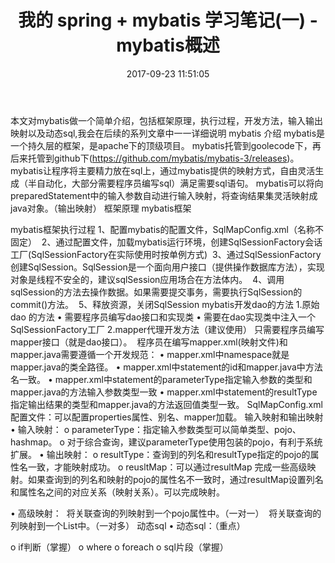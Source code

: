 ﻿---
title: 我的 spring + mybatis 学习笔记(一) -mybatis概述
date: 2017-09-23 11:51:05
tags:
---


本文对mybatis做一个简单介绍，包括框架原理，执行过程，开发方法，输入输出映射以及动态sql,我会在后续的系列文章中一一详细说明
mybatis 介绍
mybatis是一个持久层的框架，是apache下的顶级项目。
mybatis托管到goolecode下，再后来托管到github下(https://github.com/mybatis/mybatis-3/releases)。
mybatis让程序将主要精力放在sql上，通过mybatis提供的映射方式，自由灵活生成（半自动化，大部分需要程序员编写sql）满足需要sql语句。
mybatis可以将向 preparedStatement中的输入参数自动进行输入映射，将查询结果集灵活映射成java对象。（输出映射）
框架原理
mybatis框架

mybatis框架执行过程
1、配置mybatis的配置文件，SqlMapConfig.xml（名称不固定） 
2、通过配置文件，加载mybatis运行环境，创建SqlSessionFactory会话工厂(SqlSessionFactory在实际使用时按单例方式) 
3、通过SqlSessionFactory创建SqlSession。SqlSession是一个面向用户接口（提供操作数据库方法），实现对象是线程不安全的，建议sqlSession应用场合在方法体内。 
4、调用sqlSession的方法去操作数据。如果需要提交事务，需要执行SqlSession的commit()方法。 
5、释放资源，关闭SqlSession
mybatis开发dao的方法
1.原始dao 的方法
• 需要程序员编写dao接口和实现类
• 需要在dao实现类中注入一个SqlSessionFactory工厂
2.mapper代理开发方法（建议使用）
只需要程序员编写mapper接口（就是dao接口）。 
程序员在编写mapper.xml(映射文件)和mapper.java需要遵循一个开发规范：
• mapper.xml中namespace就是mapper.java的类全路径。
• mapper.xml中statement的id和mapper.java中方法名一致。
• mapper.xml中statement的parameterType指定输入参数的类型和mapper.java的方法输入参数类型一致
• mapper.xml中statement的resultType指定输出结果的类型和mapper.java的方法返回值类型一致。
SqlMapConfig.xml配置文件：可以配置properties属性、别名、mapper加载。
输入映射和输出映射
• 输入映射：
o parameterType：指定输入参数类型可以简单类型、pojo、hashmap。
o 对于综合查询，建议parameterType使用包装的pojo，有利于系统 扩展。
• 输出映射：
o resultType：查询到的列名和resultType指定的pojo的属性名一致，才能映射成功。
o reusltMap：可以通过resultMap 完成一些高级映射。如果查询到的列名和映射的pojo的属性名不一致时，通过resultMap设置列名和属性名之间的对应关系（映射关系）。可以完成映射。 

• 高级映射： 
将关联查询的列映射到一个pojo属性中。（一对一） 
将关联查询的列映射到一个List中。（一对多）
动态sql
• 动态sql：（重点） 

o if判断（掌握）
o where
o foreach
o sql片段（掌握）

